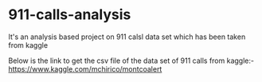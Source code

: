 # 911-calls-analysis
It's an analysis based project on 911 calsl data set which has been taken from kaggle 

Below is the link to get the csv file of the data set of 911 calls from kaggle:-
https://www.kaggle.com/mchirico/montcoalert
